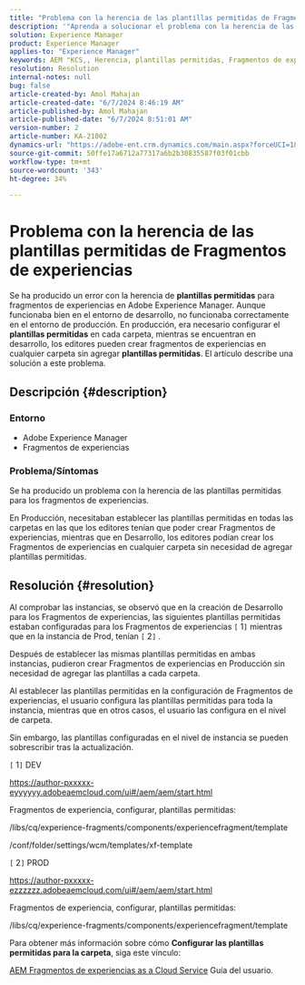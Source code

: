 ```yaml
---
title: "Problema con la herencia de las plantillas permitidas de Fragmentos de experiencias"
description: '"Aprenda a solucionar el problema con la herencia de las plantillas permitidas para los fragmentos de experiencias en Adobe Experience Manager".'
solution: Experience Manager
product: Experience Manager
applies-to: "Experience Manager"
keywords: AEM "KCS,, Herencia, plantillas permitidas, Fragmentos de experiencias, Adobe Experience Manager"
resolution: Resolution
internal-notes: null
bug: false
article-created-by: Amol Mahajan
article-created-date: "6/7/2024 8:46:19 AM"
article-published-by: Amol Mahajan
article-published-date: "6/7/2024 8:51:01 AM"
version-number: 2
article-number: KA-21002
dynamics-url: "https://adobe-ent.crm.dynamics.com/main.aspx?forceUCI=1&pagetype=entityrecord&etn=knowledgearticle&id=55101a62-aa24-ef11-840a-000d3a5bee19"
source-git-commit: 50ffe17a6712a77317a6b2b30835587f03f01cbb
workflow-type: tm+mt
source-wordcount: '343'
ht-degree: 34%

---
```


# Problema con la herencia de las plantillas permitidas de Fragmentos de experiencias


Se ha producido un error con la herencia de <b>plantillas permitidas</b> para fragmentos de experiencias en Adobe Experience Manager. Aunque funcionaba bien en el entorno de desarrollo, no funcionaba correctamente en el entorno de producción. En producción, era necesario configurar el <b>plantillas permitidas</b> en cada carpeta, mientras se encuentran en desarrollo, los editores pueden crear fragmentos de experiencias en cualquier carpeta sin agregar <b>plantillas permitidas</b>. El artículo describe una solución a este problema.

## Descripción {#description}


### <b>Entorno</b>

- Adobe Experience Manager
- Fragmentos de experiencias




### <b>Problema/Síntomas</b>

Se ha producido un problema con la herencia de las plantillas permitidas para los fragmentos de experiencias.

En Producción, necesitaban establecer las plantillas permitidas en todas las carpetas en las que los editores tenían que poder crear Fragmentos de experiencias, mientras que en Desarrollo, los editores podían crear los Fragmentos de experiencias en cualquier carpeta sin necesidad de agregar plantillas permitidas.


## Resolución {#resolution}


Al comprobar las instancias, se observó que en la creación de Desarrollo para los Fragmentos de experiencias, las siguientes plantillas permitidas estaban configuradas para los Fragmentos de experiencias `[` 1`]`  mientras que en la instancia de Prod, tenían `[` 2`]` .

Después de establecer las mismas plantillas permitidas en ambas instancias, pudieron crear Fragmentos de experiencias en Producción sin necesidad de agregar las plantillas a cada carpeta.



Al establecer las plantillas permitidas en la configuración de Fragmentos de experiencias, el usuario configura las plantillas permitidas para toda la instancia, mientras que en otros casos, el usuario las configura en el nivel de carpeta.

Sin embargo, las plantillas configuradas en el nivel de instancia se pueden sobrescribir tras la actualización.



`[` 1`]`  DEV

https://author-pxxxxx-eyyyyyy.adobeaemcloud.com/ui#/aem/aem/start.html

Fragmentos de experiencia, configurar, plantillas permitidas:

/libs/cq/experience-fragments/components/experiencefragment/template

/conf/folder/settings/wcm/templates/xf-template


`[` 2`]`  PROD

https://author-pxxxxx-ezzzzzz.adobeaemcloud.com/ui#/aem/aem/start.html

Fragmentos de experiencia, configurar, plantillas permitidas:

/libs/cq/experience-fragments/components/experiencefragment/template



Para obtener más información sobre cómo <b>Configurar las plantillas permitidas para la carpeta</b>, siga este vínculo:

[AEM Fragmentos de experiencias as a Cloud Service](https://experienceleague.adobe.com/en/docs/experience-manager-cloud-service/content/sites/authoring/fragments/experience-fragments#configure-allowed-templates-folder) Guía del usuario.


